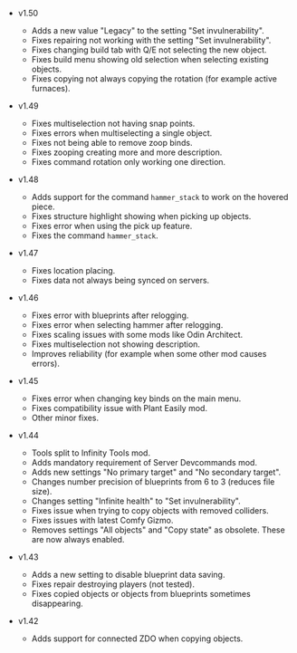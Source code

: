 - v1.50
  - Adds a new value "Legacy" to the setting "Set invulnerability".
  - Fixes repairing not working with the setting "Set invulnerability".
  - Fixes changing build tab with Q/E not selecting the new object.
  - Fixes build menu showing old selection when selecting existing objects.
  - Fixes copying not always copying the rotation (for example active furnaces).

- v1.49
  - Fixes multiselection not having snap points.
  - Fixes errors when multiselecting a single object.
  - Fixes not being able to remove zoop binds.
  - Fixes zooping creating more and more description.
  - Fixes command rotation only working one direction.

- v1.48
  - Adds support for the command `hammer_stack` to work on the hovered piece.
  - Fixes structure highlight showing when picking up objects.
  - Fixes error when using the pick up feature.
  - Fixes the command `hammer_stack`.

- v1.47
  - Fixes location placing.
  - Fixes data not always being synced on servers.

- v1.46
  - Fixes error with blueprints after relogging.
  - Fixes error when selecting hammer after relogging.
  - Fixes scaling issues with some mods like Odin Architect.
  - Fixes multiselection not showing description.
  - Improves reliability (for example when some other mod causes errors).

- v1.45
  - Fixes error when changing key binds on the main menu.
  - Fixes compatibility issue with Plant Easily mod.
  - Other minor fixes.

- v1.44
  - Tools split to Infinity Tools mod.
  - Adds mandatory requirement of Server Devcommands mod.
  - Adds new settings "No primary target" and "No secondary target".
  - Changes number precision of blueprints from 6 to 3 (reduces file size).
  - Changes setting "Infinite health" to "Set invulnerability".
  - Fixes issue when trying to copy objects with removed colliders.
  - Fixes issues with latest Comfy Gizmo.
  - Removes settings "All objects" and "Copy state" as obsolete. These are now always enabled.

- v1.43
  - Adds a new setting to disable blueprint data saving.
  - Fixes repair destroying players (not tested).
  - Fixes copied objects or objects from blueprints sometimes disappearing.

- v1.42
  - Adds support for connected ZDO when copying objects.
